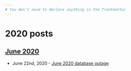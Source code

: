 ```yaml
---
# You don’t need to declare anything in the frontmatter
---
```


# 2020 posts

## [June 2020](/blog/2020/06)

* June 22nd, 2020 - [June 2020 database outage](/blog/2020/06/22/june-database-outage)
